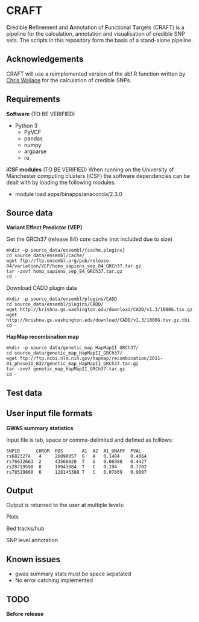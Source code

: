 CRAFT
=====

**C**redible **R**efinement and **A**nnotation of **F**unctional **T**argets (CRAFT) is a pipeline for the calculation, annotation and visualisation of credible SNP sets. The scripts in this repository form the basis of a stand-alone pipeline.

Acknowledgements
----------------

CRAFT will use a reimplemented version of the abf.R function written by [Chris Wallace](http://chr1swallace.github.io/) for the calculation of credible SNPs.

Requirements
------------

__Software__ (TO BE VERIFIED)
* Python 3
    - PyVCF  
    - pandas  
    - numpy  
    - argparse  
    - re

__iCSF modules__ (TO BE VERIFIED)
When running on the University of Manchester computing clusters (iCSF) the software dependencies can be dealt with by loading the following modules:

* module load apps/binapps/anaconda/2.3.0  

Source data
-----------

__Variant Effect Predictor (VEP)__

Get the GRCh37 (release 84) core cache (not included due to size)
```
mkdir -p source_data/ensembl/{cache,plugins}
cd source_data/ensembl/cache/
wget ftp://ftp.ensembl.org/pub/release-84/variation/VEP/homo_sapiens_vep_84_GRCh37.tar.gz
tar -zxvf homo_sapiens_vep_84_GRCh37.tar.gz
cd -
```

Download CADD plugin data
```
mkdir -p source_data/ensembl/plugins/CADD
cd source_data/ensembl/plugins/CADD/
wget http://krishna.gs.washington.edu/download/CADD/v1.3/1000G.tsv.gz
wget http://krishna.gs.washington.edu/download/CADD/v1.3/1000G.tsv.gz.tbi
cd -
```

__HapMap recombination map__

```
mkdir -p source_data/genetic_map_HapMapII_GRCh37/
cd source_data/genetic_map_HapMapII_GRCh37/
wget ftp://ftp.ncbi.nlm.nih.gov/hapmap/recombination/2011-01_phaseII_B37/genetic_map_HapMapII_GRCh37.tar.gz
tar -zxvf genetic_map_HapMapII_GRCh37.tar.gz
cd -
```

Test data
---------


User input file formats
-----------------------

__GWAS summary statistics__

Input file is tab, space or comma-delimited and defined as folllows:

```
SNPID      CHROM  POS       A1  A2  A1_UNAFF  PVAL
rs6823274   4     26098057  G   A   0.1484    0.4064
rs76632663  2     43568820  T   G   0.06988   0.4427
rs28719598  8     10943884  T   C   0.194     0.7702
rs78519860  6     128145388 T   C   0.07869   0.9007
```

Output
------

Output is returned to the user at multiple levels:

Plots

Bed tracks/hub

SNP level annotation


Known issues
------------
* gwas summary stats must be space sepatated
* No error catching implemented

TODO
----

__Before release__
